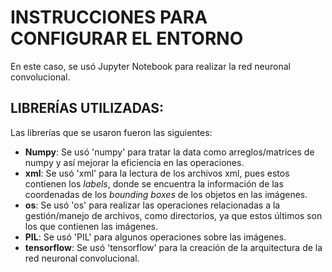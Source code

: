 # INSTRUCCIONES PARA CONFIGURAR EL ENTORNO
En este caso, se usó Jupyter Notebook para realizar la red neuronal convolucional.
## LIBRERÍAS UTILIZADAS:
Las librerías que se usaron fueron las siguientes:
- **Numpy**: Se usó 'numpy' para tratar la data como arreglos/matrices de numpy y así mejorar la eficiencia en las operaciones.
- **xml**: Se usó 'xml' para la lectura de los archivos xml, pues estos contienen los *labels*, donde se encuentra la información de las coordenadas de los *bounding boxes* de los objetos en las imágenes.
- **os**: Se usó 'os' para realizar las operaciones relacionadas a la gestión/manejo de archivos, como directorios, ya que estos últimos son los que contienen las imágenes.
- **PIL**: Se usó 'PIL' para algunos operaciones sobre las imágenes.
- **tensorflow**: Se usó 'tensorflow' para la creación de la arquitectura de la red neuronal convolucional.
